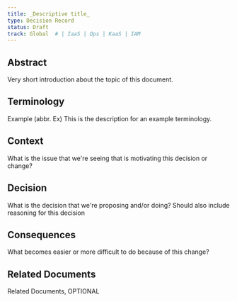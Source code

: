 ```yaml
---
title: _Descriptive title_
type: Decision Record
status: Draft
track: Global  # | IaaS | Ops | KaaS | IAM
---
```


<!---
This is a template striving to provide a starting point for
creating a decision record adhering to scs-0001.
Replace at least all text in the sections not marked as OPTIONAL.
See https://github.com/SovereignCloudStack/standards/blob/main/Standards/scs-0001-v1-sovereign-cloud-standards.md
--->

## Abstract

Very short introduction about the topic of this document.

## Terminology

Example (abbr. Ex)
  This is the description for an example terminology.

## Context

What is the issue that we're seeing that is motivating this decision or change?

## Decision

What is the decision that we're proposing and/or doing?
Should also include reasoning for this decision

## Consequences

What becomes easier or more difficult to do because of this change?

## Related Documents

Related Documents, OPTIONAL
